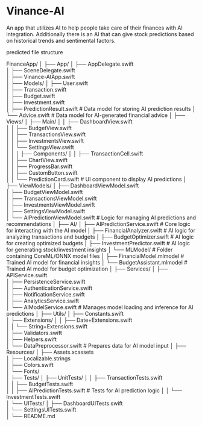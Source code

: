 # Vinance-AI
An app that utilizes AI to help people take care of their finances with AI integration. Additionally there is an AI that can give stock predictions based on historical trends and sentimental factors. 



predicted file structure

FinanceApp/
│
├── App/
│   ├── AppDelegate.swift    
│   ├── SceneDelegate.swift  
│   ├── Vinance-AIApp.swift  
│
├── Models/
│   ├── User.swift           
│   ├── Transaction.swift    
│   ├── Budget.swift         
│   ├── Investment.swift     
│   ├── PredictionResult.swift     # Data model for storing AI prediction results
│   └── Advice.swift               # Data model for AI-generated financial advice
│
├── Views/
│   ├── Main/
│   │   ├── DashboardView.swift       
│   │   ├── BudgetView.swift          
│   │   ├── TransactionsView.swift    
│   │   ├── InvestmentsView.swift     
│   │   └── SettingsView.swift        
│   │
│   ├── Components/
│   │   ├── TransactionCell.swift     
│   │   ├── ChartView.swift           
│   │   ├── ProgressBar.swift         
│   │   ├── CustomButton.swift        
│   │   └── PredictionCard.swift      # UI component to display AI predictions
│
├── ViewModels/
│   ├── DashboardViewModel.swift      
│   ├── BudgetViewModel.swift         
│   ├── TransactionsViewModel.swift   
│   ├── InvestmentsViewModel.swift    
│   ├── SettingsViewModel.swift       
│   └── AIPredictionViewModel.swift   # Logic for managing AI predictions and recommendations
│
├── AI/
│   ├── AIPredictionService.swift     # Core logic for interacting with the AI model
│   ├── FinancialAnalyzer.swift       # AI logic for analyzing transactions and budgets
│   ├── BudgetOptimizer.swift         # AI logic for creating optimized budgets
│   ├── InvestmentPredictor.swift     # AI logic for generating stock/investment insights
│   └── MLModel/                      # Folder containing CoreML/ONNX model files
│       ├── FinancialModel.mlmodel    # Trained AI model for financial insights
│       └── BudgetAssistant.mlmodel   # Trained AI model for budget optimization
│
├── Services/
│   ├── APIService.swift              
│   ├── PersistenceService.swift      
│   ├── AuthenticationService.swift   
│   ├── NotificationService.swift     
│   ├── AnalyticsService.swift        
│   └── AIModelService.swift          # Manages model loading and inference for AI predictions
│
├── Utils/
│   ├── Constants.swift               
│   ├── Extensions/
│   │   ├── Date+Extensions.swift     
│   │   └── String+Extensions.swift   
│   ├── Validators.swift              
│   ├── Helpers.swift                 
│   └── DataPreprocessor.swift        # Prepares data for AI model input
│
├── Resources/
│   ├── Assets.xcassets               
│   ├── Localizable.strings           
│   ├── Colors.swift                  
│   └── Fonts/                        
│
├── Tests/
│   ├── UnitTests/
│   │   ├── TransactionTests.swift    
│   │   ├── BudgetTests.swift         
│   │   ├── AIPredictionTests.swift   # Tests for AI prediction logic
│   │   └── InvestmentTests.swift     
│   └── UITests/
│       ├── DashboardUITests.swift    
│       └── SettingsUITests.swift     
│
└── README.md                         
